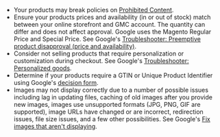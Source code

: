 * Your products may break policies on [Prohibited Content][1].
* Ensure your products prices and availability (in or out of stock) match between your online storefront and GMC account. The quantity can differ and does not affect approval. Google uses the Magento Regular Price and Special Price. See Google's [Troubleshooter: Preemptive product disapproval (price and availability)][2].
* Consider not selling products that require personalization or customization during checkout. See Google's [Troubleshooter: Personalized goods][3].
* Determine if your products require a GTIN or Unique Product Identifier using Google's [decision form][4].
* Images may not display correctly due to a number of possible issues including lag in updating files, caching of old images after you provide new images, images use unsupported formats (JPG, PNG, GIF are supported), image URLs have changed or are incorrect, redirection issues, file size issues, and a few other possibilities. See Google's [Fix images that aren't displaying][5].

[1]: https://support.google.com/merchants/answer/6149970?hl=en
[2]: https://support.google.com/merchants/answer/7334523
[3]: https://support.google.com/merchants/answer/7553527
[4]: https://support.google.com/merchants/troubleshooter/7540281
[5]: https://support.google.com/merchants/answer/160640
